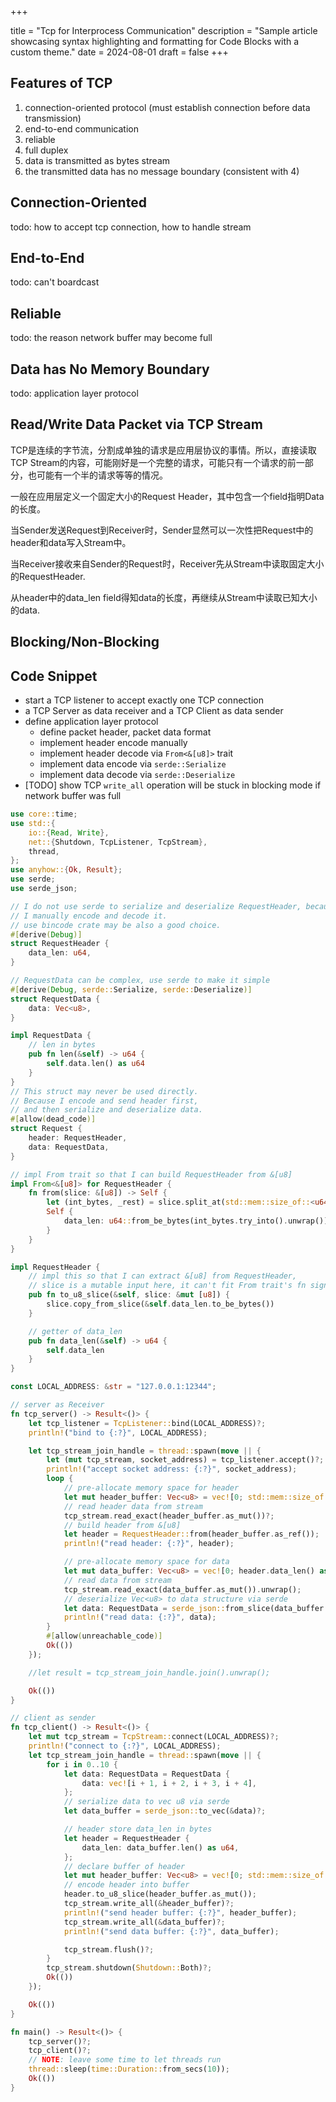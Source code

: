 +++

title = "Tcp for Interprocess Communication"
description = "Sample article showcasing syntax highlighting and formatting for Code Blocks with a custom theme."
date = 2024-08-01
draft = false
+++

## Features of TCP 
1. connection-oriented protocol (must establish connection before data transmission)
2. end-to-end communication
3. reliable
4. full duplex
5. data is transmitted as bytes stream
6. the transmitted data has no message boundary (consistent with 4)

## Connection-Oriented 
todo: how to accept tcp connection, how to handle stream 

## End-to-End 
todo: can't boardcast 

## Reliable 
todo: the reason network buffer may become full 

## Data has No Memory Boundary
todo: application layer protocol


## Read/Write Data Packet via TCP Stream
TCP是连续的字节流，分割成单独的请求是应用层协议的事情。所以，直接读取TCP Stream的内容，可能刚好是一个完整的请求，可能只有一个请求的前一部分，也可能有一个半的请求等等的情况。

一般在应用层定义一个固定大小的Request Header，其中包含一个field指明Data的长度。

当Sender发送Request到Receiver时，Sender显然可以一次性把Request中的header和data写入Stream中。

当Receiver接收来自Sender的Request时，Receiver先从Stream中读取固定大小的RequestHeader.

从header中的data_len field得知data的长度，再继续从Stream中读取已知大小的data.

## Blocking/Non-Blocking


## Code Snippet
- start a TCP listener to accept exactly one TCP connection 
- a TCP Server as data receiver and a TCP Client as data sender
- define application layer protocol
  - define packet header, packet data format
  - implement header encode manually
  - implement header decode via `From<&[u8]>` trait 
  - implement data encode via `serde::Serialize`
  - implement data decode via `serde::Deserialize`
- [TODO] show TCP `write_all` operation will be stuck in blocking mode if network buffer was full
```rust 
use core::time;
use std::{
    io::{Read, Write},
    net::{Shutdown, TcpListener, TcpStream},
    thread,
};
use anyhow::{Ok, Result};
use serde;
use serde_json;

// I do not use serde to serialize and deserialize RequestHeader, because json format is not fixed sized.
// I manually encode and decode it.
// use bincode crate may be also a good choice.
#[derive(Debug)]
struct RequestHeader {
    data_len: u64,
}

// RequestData can be complex, use serde to make it simple
#[derive(Debug, serde::Serialize, serde::Deserialize)]
struct RequestData {
    data: Vec<u8>,
}

impl RequestData {
    // len in bytes
    pub fn len(&self) -> u64 {
        self.data.len() as u64
    }
}
// This struct may never be used directly.
// Because I encode and send header first,
// and then serialize and deserialize data.
#[allow(dead_code)]
struct Request {
    header: RequestHeader,
    data: RequestData,
}

// impl From trait so that I can build RequestHeader from &[u8]
impl From<&[u8]> for RequestHeader {
    fn from(slice: &[u8]) -> Self {
        let (int_bytes, _rest) = slice.split_at(std::mem::size_of::<u64>());
        Self {
            data_len: u64::from_be_bytes(int_bytes.try_into().unwrap()),
        }
    }
}

impl RequestHeader {
    // impl this so that I can extract &[u8] from RequestHeader,
    // slice is a mutable input here, it can't fit From trait's fn signature
    pub fn to_u8_slice(&self, slice: &mut [u8]) {
        slice.copy_from_slice(&self.data_len.to_be_bytes())
    }

    // getter of data_len
    pub fn data_len(&self) -> u64 {
        self.data_len
    }
}

const LOCAL_ADDRESS: &str = "127.0.0.1:12344";

// server as Receiver
fn tcp_server() -> Result<()> {
    let tcp_listener = TcpListener::bind(LOCAL_ADDRESS)?;
    println!("bind to {:?}", LOCAL_ADDRESS);

    let tcp_stream_join_handle = thread::spawn(move || {
        let (mut tcp_stream, socket_address) = tcp_listener.accept()?;
        println!("accept socket address: {:?}", socket_address);
        loop {
            // pre-allocate memory space for header
            let mut header_buffer: Vec<u8> = vec![0; std::mem::size_of::<RequestHeader>()];
            // read header data from stream
            tcp_stream.read_exact(header_buffer.as_mut())?;
            // build header from &[u8]
            let header = RequestHeader::from(header_buffer.as_ref());
            println!("read header: {:?}", header);

            // pre-allocate memory space for data
            let mut data_buffer: Vec<u8> = vec![0; header.data_len() as usize];
            // read data from stream
            tcp_stream.read_exact(data_buffer.as_mut()).unwrap();
            // deserialize Vec<u8> to data structure via serde
            let data: RequestData = serde_json::from_slice(data_buffer.as_ref()).unwrap();
            println!("read data: {:?}", data);
        }
        #[allow(unreachable_code)]
        Ok(())
    });

    //let result = tcp_stream_join_handle.join().unwrap();

    Ok(())
}

// client as sender
fn tcp_client() -> Result<()> {
    let mut tcp_stream = TcpStream::connect(LOCAL_ADDRESS)?;
    println!("connect to {:?}", LOCAL_ADDRESS);
    let tcp_stream_join_handle = thread::spawn(move || {
        for i in 0..10 {
            let data: RequestData = RequestData {
                data: vec![i + 1, i + 2, i + 3, i + 4],
            };
            // serialize data to vec u8 via serde
            let data_buffer = serde_json::to_vec(&data)?;

            // header store data_len in bytes
            let header = RequestHeader {
                data_len: data_buffer.len() as u64,
            };
            // declare buffer of header
            let mut header_buffer: Vec<u8> = vec![0; std::mem::size_of::<RequestHeader>()];
            // encode header into buffer
            header.to_u8_slice(header_buffer.as_mut());
            tcp_stream.write_all(&header_buffer)?;
            println!("send header buffer: {:?}", header_buffer);
            tcp_stream.write_all(&data_buffer)?;
            println!("send data buffer: {:?}", data_buffer);

            tcp_stream.flush()?;
        }
        tcp_stream.shutdown(Shutdown::Both)?;
        Ok(())
    });

    Ok(())
}

fn main() -> Result<()> {
    tcp_server()?;
    tcp_client()?;
    // NOTE: leave some time to let threads run
    thread::sleep(time::Duration::from_secs(10));
    Ok(())
}

```
```
```
